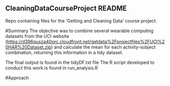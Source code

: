 ## CleaningDataCourseProject README
Repo containing files for the 'Getting and Cleaning Data' course project.

#Summary
The objective was to combine several wearable computing datasets from the UCI website (https://d396qusza40orc.cloudfront.net/getdata%2Fprojectfiles%2FUCI%20HAR%20Dataset.zip)
and calculate the mean for each activity-subject combination, returning this information in a tidy dataset.

The final output is found in the tidyDF.txt file
The R script developed to conduct this work is found in run_analysis.R

#Approach
